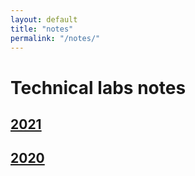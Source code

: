 ```yaml
---
layout: default
title: "notes"
permalink: "/notes/"
---
```


# Technical labs notes

## [2021](/notes/2021)

## [2020](/notes/2020)


